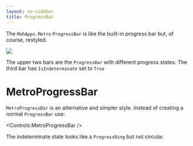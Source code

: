 ```yaml
---
layout: no-sidebar
title: ProgressBar
---
```


The `MahApps.Metro` `ProgressBar` is like the built-in progress bar but, of course, restyled.

![]({{site.baseurl}}/images/progressbar.png)

The upper two bars are the `ProgressBar` with different progress states. The third bar has `IsIndeterminate` set to `True`

# MetroProgressBar

`MetroProgressBar` is an alternative and simpler style. Instead of creating a normal `ProgressBar` use:

<Controls:MetroProgressBar />

The indeterminate state looks like a `ProgressRing` but not circular.